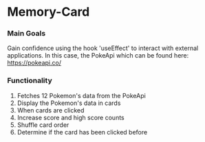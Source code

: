 # Memory-Card

### Main Goals
Gain confidence using the hook 'useEffect' to interact with external applications.
In this case, the PokeApi which can be found here: https://pokeapi.co/

### Functionality
1. Fetches 12 Pokemon's data from the PokeApi
2. Display the Pokemon's data in cards
3. When cards are clicked
4.   Increase score and high score counts
5.   Shuffle card order
6.   Determine if the card has been clicked before
